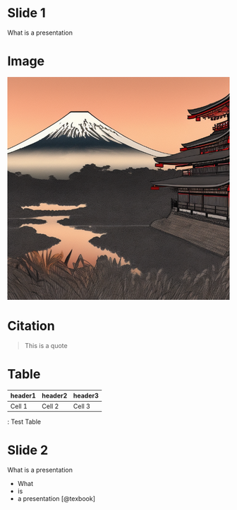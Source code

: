 # Slide 1

What is a presentation

# Image

![Test Image](figures/test.png)

# Citation

> This is a quote

# Table

| **header1** | **header2** | **header3** |
| ----------- | ----------- | ----------- |
| Cell 1      | Cell 2      | Cell 3      |

: Test Table

# Slide 2

What is a presentation

- What
- is
- a presentation [@texbook]
